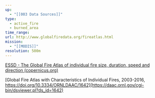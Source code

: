 ```yaml
---
up:
  - "[[003 Data Sources]]"
type:
  - active_fire
  - burned_area
time_range: 
url: http://www.globalfiredata.org/fireatlas.html
mission:
  - "[[MODIS]]"
resolution: 500m
---
```

[ESSD - The Global Fire Atlas of individual fire size, duration, speed and direction (copernicus.org)](https://essd.copernicus.org/articles/11/529/2019/)

[Global Fire Atlas with Characteristics of Individual Fires, 2003-2016, https://doi.org/10.3334/ORNLDAAC/1642](https://daac.ornl.gov/cgi-bin/dsviewer.pl?ds_id=1642)
